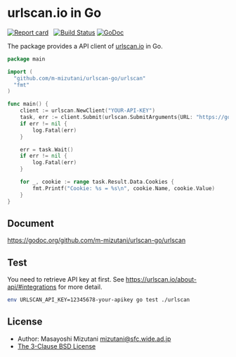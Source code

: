# urlscan.io in Go 

[![Report card](https://goreportcard.com/badge/github.com/m-mizutani/urlscan-go)](https://goreportcard.com/report/github.com/m-mizutani/urlscan-go) &nbsp; [![Build Status](https://travis-ci.org/m-mizutani/urlscan-go.svg?branch=master)](https://travis-ci.org/m-mizutani/urlscan-go)&nbsp;[![GoDoc](https://godoc.org/github.com/m-mizutani/urlscan-go?status.svg)](https://godoc.org/github.com/m-mizutani/urlscan-go)

The package provides a API client of [urlscan.io](https://urlscan.io) in Go.

```go
package main

import (
  "github.com/m-mizutani/urlscan-go/urlscan"
  "fmt"
)

func main() {
    client := urlscan.NewClient("YOUR-API-KEY")
    task, err := client.Submit(urlscan.SubmitArguments{URL: "https://golang.org"})
    if err != nil {
        log.Fatal(err)
    }

    err = task.Wait()
    if err != nil {
        log.Fatal(err)
    }

    for _, cookie := range task.Result.Data.Cookies {
        fmt.Printf("Cookie: %s = %s\n", cookie.Name, cookie.Value)
    }
}
```

## Document

https://godoc.org/github.com/m-mizutani/urlscan-go/urlscan

## Test

You need to retrieve API key at first. See https://urlscan.io/about-api/#integrations for more detail.

```bash
env URLSCAN_API_KEY=12345678-your-apikey go test ./urlscan
```

## License

- Author: Masayoshi Mizutani <mizutani@sfc.wide.ad.jp>
- [The 3-Clause BSD License](./LICENSE)
